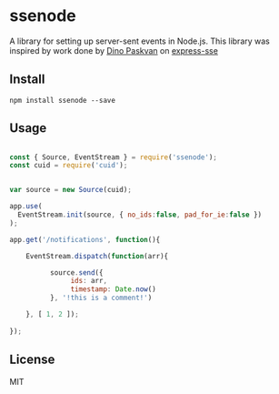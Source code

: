 # ssenode
A library for setting up server-sent events in Node.js. This library was inspired by work done by [
Dino Paskvan](https://www.github.com/dpskvn) on [express-sse](https://www.github.com/dpskvn/express-sse)

## Install

`npm install ssenode --save`

## Usage

```js

const { Source, EventStream } = require('ssenode');
const cuid = require('cuid');


var source = new Source(cuid);

app.use(
  EventStream.init(source, { no_ids:false, pad_for_ie:false })
);

app.get('/notifications', function(){

    EventStream.dispatch(function(arr){

          source.send({
               ids: arr,
               timestamp: Date.now()
          }, '!this is a comment!')

    }, [ 1, 2 ]);
    
});

```

## License
MIT
